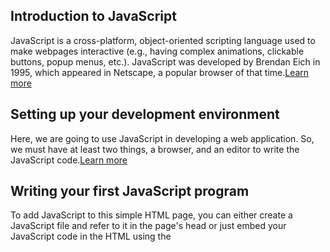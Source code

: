 ## Introduction to JavaScript

JavaScript is a cross-platform, object-oriented scripting language used to make webpages interactive (e.g., having complex animations, clickable buttons, popup menus, etc.). JavaScript was developed by Brendan Eich in 1995, which appeared in Netscape, a popular browser of that time.[Learn more](https://developer.mozilla.org/en-US/docs/Web/JavaScript/Guide/Introduction)

## Setting up your development environment
Here, we are going to use JavaScript in developing a web application. So, we must have at least two things, a browser, and an editor to write the JavaScript code.[Learn more](https://www.tutorialsteacher.com/javascript/env-setup-for-javascript-development)

## Writing your first JavaScript program
To add JavaScript to this simple HTML page, you can either create a JavaScript file and refer to it in the page's head or just embed your JavaScript code in the HTML using the <script> tag. [Learn more](https://www.tutorialsteacher.com/online-test/javascript-test)